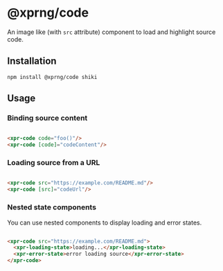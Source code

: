 # @xprng/code

An image like (with `src` attribute) component to load and highlight source code.

## Installation

```shell
npm install @xprng/code shiki
```

## Usage

### Binding source content

```html

<xpr-code code="foo()"/>
<xpr-code [code]="codeContent"/>
```

### Loading source from a URL

```html

<xpr-code src="https://example.com/README.md"/>
<xpr-code [src]="codeUrl"/>
```

### Nested state components

You can use nested components to display loading and error states.

```html

<xpr-code src="https://example.com/README.md">
  <xpr-loading-state>loading...</xpr-loading-state>
  <xpr-error-state>error loading source</xpr-error-state>
</xpr-code>
```
